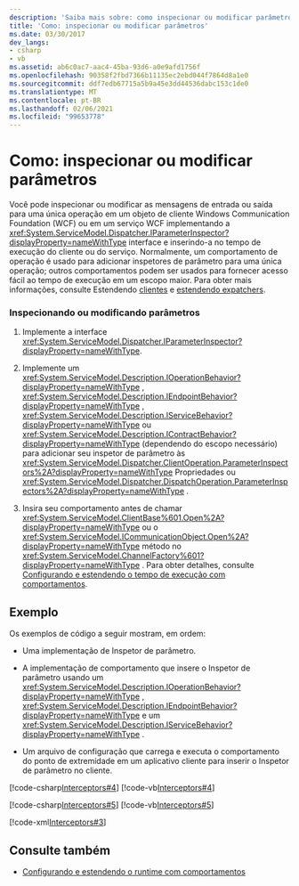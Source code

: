 ```yaml
---
description: 'Saiba mais sobre: como inspecionar ou modificar parâmetros'
title: 'Como: inspecionar ou modificar parâmetros'
ms.date: 03/30/2017
dev_langs:
- csharp
- vb
ms.assetid: ab6c0ac7-aac4-45ba-93d6-a0e9afd1756f
ms.openlocfilehash: 90358f2fbd7366b11135ec2ebd044f7864d8a1e0
ms.sourcegitcommit: ddf7edb67715a5b9a45e3dd44536dabc153c1de0
ms.translationtype: MT
ms.contentlocale: pt-BR
ms.lasthandoff: 02/06/2021
ms.locfileid: "99653778"
---
```

# <a name="how-to-inspect-or-modify-parameters"></a>Como: inspecionar ou modificar parâmetros

Você pode inspecionar ou modificar as mensagens de entrada ou saída para uma única operação em um objeto de cliente Windows Communication Foundation (WCF) ou em um serviço WCF implementando a <xref:System.ServiceModel.Dispatcher.IParameterInspector?displayProperty=nameWithType> interface e inserindo-a no tempo de execução do cliente ou do serviço. Normalmente, um comportamento de operação é usado para adicionar inspetores de parâmetro para uma única operação; outros comportamentos podem ser usados para fornecer acesso fácil ao tempo de execução em um escopo maior. Para obter mais informações, consulte Estendendo [clientes](extending-clients.md) e [estendendo expatchers](extending-dispatchers.md).  
  
### <a name="inspecting-or-modifying-parameters"></a>Inspecionando ou modificando parâmetros  
  
1. Implemente a interface <xref:System.ServiceModel.Dispatcher.IParameterInspector?displayProperty=nameWithType>.  
  
2. Implemente um <xref:System.ServiceModel.Description.IOperationBehavior?displayProperty=nameWithType> , <xref:System.ServiceModel.Description.IEndpointBehavior?displayProperty=nameWithType> , <xref:System.ServiceModel.Description.IServiceBehavior?displayProperty=nameWithType> ou <xref:System.ServiceModel.Description.IContractBehavior?displayProperty=nameWithType> (dependendo do escopo necessário) para adicionar seu inspetor de parâmetro às <xref:System.ServiceModel.Dispatcher.ClientOperation.ParameterInspectors%2A?displayProperty=nameWithType> Propriedades ou <xref:System.ServiceModel.Dispatcher.DispatchOperation.ParameterInspectors%2A?displayProperty=nameWithType> .  
  
3. Insira seu comportamento antes de chamar <xref:System.ServiceModel.ClientBase%601.Open%2A?displayProperty=nameWithType> ou o <xref:System.ServiceModel.ICommunicationObject.Open%2A?displayProperty=nameWithType> método no <xref:System.ServiceModel.ChannelFactory%601?displayProperty=nameWithType> . Para obter detalhes, consulte [Configurando e estendendo o tempo de execução com comportamentos](configuring-and-extending-the-runtime-with-behaviors.md).  
  
## <a name="example"></a>Exemplo  

 Os exemplos de código a seguir mostram, em ordem:  
  
- Uma implementação de Inspetor de parâmetro.  
  
- A implementação de comportamento que insere o Inspetor de parâmetro usando um <xref:System.ServiceModel.Description.IOperationBehavior?displayProperty=nameWithType> , <xref:System.ServiceModel.Description.IEndpointBehavior?displayProperty=nameWithType> e um <xref:System.ServiceModel.Description.IServiceBehavior?displayProperty=nameWithType> .  
  
- Um arquivo de configuração que carrega e executa o comportamento do ponto de extremidade em um aplicativo cliente para inserir o Inspetor de parâmetro no cliente.  
  
 [!code-csharp[Interceptors#4](../../../../samples/snippets/csharp/VS_Snippets_CFX/interceptors/cs/interceptors.cs#4)]
 [!code-vb[Interceptors#4](../../../../samples/snippets/visualbasic/VS_Snippets_CFX/interceptors/vb/interceptors.vb#4)]  
  
 [!code-csharp[Interceptors#5](../../../../samples/snippets/csharp/VS_Snippets_CFX/interceptors/cs/insertingbehaviors.cs#5)]
 [!code-vb[Interceptors#5](../../../../samples/snippets/visualbasic/VS_Snippets_CFX/interceptors/vb/insertingbehaviors.vb#5)]  
  
 [!code-xml[Interceptors#3](../../../../samples/snippets/csharp/VS_Snippets_CFX/interceptors/cs/client.exe.config#3)]  
  
## <a name="see-also"></a>Consulte também

- [Configurando e estendendo o runtime com comportamentos](configuring-and-extending-the-runtime-with-behaviors.md)
